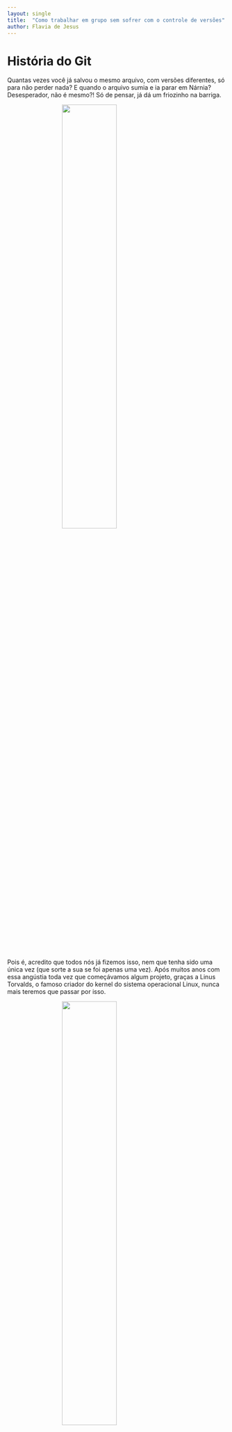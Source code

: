 ```yaml
---
layout: single
title:  "Como trabalhar em grupo sem sofrer com o controle de versões"
author: Flavia de Jesus
---
```


# História do Git

Quantas vezes você já salvou o mesmo arquivo, com versões diferentes, só
para não perder nada? E quando o arquivo sumia e ia parar em Nárnia?
Desesperador, não é mesmo?\! Só de pensar, já dá um friozinho na
barriga.

<img src="/assets/images/post_git/pensativo.gif" width="50%" style="display: block; margin: auto;" />

Pois é, acredito que todos nós já fizemos isso, nem que tenha sido uma
única vez (que sorte a sua se foi apenas uma vez). Após muitos anos com
essa angústia toda vez que começávamos algum projeto, graças a Linus
Torvalds, o famoso criador do kernel do sistema operacional Linux, nunca
mais teremos que passar por
isso.

<img src="/assets/images/post_git/emocionada.gif" width="50%" style="display: block; margin: auto;" />

Caso vocês ainda não saibam do que exatamente estamos falando, vamos
contar um pouquinho mais sobre a salvação das nossas vidas: o Controle
de Versão. Mas o que seria isso? Bom, o Controle de Versão é um sistema
com a finalidade de gerenciar versões de um mesmo documento. Com ele
você pode tranquilamente “voltar” a uma versão anterior ou “avançar”
versões. Para explicar melhor, vamos voltar lá nos anos 2000. Tudo
começou quando a empresa que guardava todo o código do kernel no Linux,
a Bitkeeper, retirou o direito do Linux de ser isento, ou seja, de não
pagar pelo uso da ferramenta.

E foi aí que o Linus Torvalds se recusou a pagar os serviços da
Bitkeeper e teve a brilhante ideia de criar uma nova forma de controle
de versão, o Git. E, adivinhem?\! Ele realmente criou e, de longe, o Git
é o sistema de controle de versão moderno mais usado no mundo. Vamos
contar um pouquinho do que é o Git e o que ele pode fazer por
você.

<img src="/assets/images/post_git/empolgado.gif" width="50%" style="display: block; margin: auto;" />

# Git e GitHub

O Git é um programa que gerencia todas as alterações realizadas em um
diretório. Em geral, é usado para códigos, mas pode ser usado para
qualquer tipo de arquivo. Ele não passa de um programa para linha de
comando que observa as mudanças nos arquivos de um diretório e vai
guardando essas informações para que seja possível reverter qualquer
alteração indesejada.

Junto com o Git, vamos apresentar a vocês também o GitHub. É uma
plataforma de hospedagem de código para controle de versão e
colaboração, para armazenar todas as versões do seu projeto baseado em
Git na Internet. Ele permite que você e outras pessoas trabalhem juntos
em projetos de qualquer lugar.

### R e RStudio

Neste post vamos mostrar como usar o git no RStudio. Para isso é
necessário conhecer o R, que é uma linguagem de programação, além de um
ambiente de software gratuito. Ele oferece um vasto leque de
funcionalidades acessíveis via instalação de bibliotecas.

O RStudio é um conjunto de ferramentas integradas projetadas (IDE -
Integrated Development Environment) da linguagem R para editar e
executar os códigos em R. Em sua configuração padrão, a IDE manterá na
“memória” todos os últimos comandos executados, todos os dados
utilizados e todos os objetos criados. Com sua utilização gratuita, o
RStudio é uma excelente ferramenta para desenvolvimento em R,
extremamente visual quando comparado com ambientes de outras linguagens
e também com o console do R, e muito simples de se utilizar\!

## Como obter?

Agora você deve estar pensando “beleza, mas e aí? Como faço para
adquirir essas maravilhas?”. Calma, aos poucos vamos explicando melhor
como começar a usá-las e o que elas podem fazer por
você.

### Git

<img src="https://git-scm.com/images/logo@2x.png" width="10%" style="display: block; margin: auto;" />

Bom, primeiramente, você vai precisar fazer o
[download](https://git-scm.com/downloads). Nesse link, você encontrará
vários sistemas operacionais, clique em cima do seu sistema que o
download começará logo em
seguida.

<img src="/assets/images/post_git/download_git.png" width="70%" style="display: block; margin: auto;" />

### GitHub

<img src="/assets/images/post_git/github-logo.png" width="20%" style="display: block; margin: auto;" />

Você vai precisar apenas criar uma conta gratuita no
[GitHub](https://github.com/), caso ainda não tenha. E, se você for
estudante, tem a opção do [GitHub Student Developer
Pack](https://education.github.com/pack), que utiliza o email
institucional da sua universidade. A vantagem de usar uma conta de
estudante é que os alunos têm acesso gratuito às melhores ferramentas de
desenvolvedor em um só lugar, para que possam aprender fazendo.

Um dos principais benefícios de se utilizar o GitHub é o
compartilhamento de projetos. Se alguém precisar ver seu trabalho ou se
você quiser que eles testem seu código, eles podem obtê-lo facilmente no
GitHub. Essa troca de ideias proporciona um maior aprendizado para quem
se interessa por programação. Outro benefício é que você fica
atualizado. Se você se importa profundamente com o projeto de outra
pessoa, como um pacote R que você usa muito, pode acompanhar o
desenvolvimento e atualizações no GitHub. Você pode modificar para
adicionar recursos ou corrigir bugs e enviá-los de volta ao proprietário
como uma alteração
proposta.

# Pacote usethis

<img src="/assets/images/post_git/usethis.png" width="15%" style="display: block; margin: auto;" />

O [usethis](https://usethis.r-lib.org/) é um pacote de fluxo de
trabalho, automatiza tarefas repetitivas que surgem durante a instalação
e o desenvolvimento do projeto. Isso inclui a configuração de testes de
unidade, cobertura de teste, integração contínua com Git, GitHub,
RStudio e muito mais.

Ele tem várias funções que ajudam com tarefas relacionadas ao Git, que
se dividem em duas categorias:

  - Tarefas Git: Como clone, push e pull. Essas são coisas que podem ser
    feitas com o git de linha de comando;

  - Tarefas do GitHub: Como fork, release e pull request. Estas tarefas
    podem ser feitas no navegador.

Para instalar o pacote, use os seguintes comandos:

``` r
install.packages("usethis")
library(usethis)
```

# Configuração do Git

Para poder trabalhar com o Git, precisaremos fazer alguas configurações.
Isso será extremamente importante para o seu projeto. Temos duas
maneiras de realizar essas configurações, dentro do terminal do Git Bash
ou dentro do RStudio. Fiquem atentos que vamos explicar tudo direitinho
para vocês\!

## No Git

Você vai precisar abrir o terminal do Git Bash e digitar seu nome e
email, seguindo o exemplo abaixo:

``` r
# Escrever sem o símbolo "#"
# $ git config --global user.name "Gabriella Demarque"
# $ git config --global user.email demarque.gaabs@gmail.com
```

<img src="/assets/images/post_git/config_git.jpeg" width="60%" style="display: block; margin: auto;" />

Não se preocupe, você terá que fazer isso apenas uma vez\! Ah, vale
lembrar que você deverá usar o email que está associado a sua conta do
GitHub.

## No RStudio

No RStudio, basta você colocar o código abaixo e pronto, já estará
configurado\!

``` r
usethis::use_git_config(user.name = "Gabriella Demarque",
                        user.email = "demarque.gaabs@gmail.com")
```

<img src="/assets/images/post_git/config_rstudio.png" width="70%" style="display: block; margin: auto;" />

## Rproj e diretórios

Uma funcionalidade importante do RStudio é a criação de projetos,
permitindo dividir o trabalho em múltiplos ambientes, cada um com o seu
diretório e documentos. Um projeto no RStudio nada mais é do que uma
pasta comum com um arquivo .Rproj. O primeiro passo para organizar um
bom ambiente de trabalho para análises de dados é criar um diretório
onde todos os seus programas R podem viver em paz.

Para criar um projeto, basta seguir os passos:

1.  Clique na opção “File” do menu, e então em “New Project”;

2.  Clique em “New Directory”;

3.  Clique em “New Project”;

4.  Escreva o nome do diretório (pasta) onde deseja manter seu projeto,
    ex “my\_project”;

5.  Clique no botão “Create Project”.

Para criar um novo script para escrever os códigos, vá em File \> New
File \> R Script.

## Criando repositórios a partir do RStudio

Primeiramente, vamos utilizar a função create\_project(). Dentro dela,
será especificado o caminho do diretório (pasta), chamado “path”. No
exemplo abaixo, criamos um projeto chamado “Projeto\_Git”. Esse será o
nome da pasta onde estarão todos os arquivos criados e, posteriormente,
será o nome do repositório dentro do
GitHub.

``` r
#usethis::create_project("C:/Users/PC/Google Drive/Post - Git+Github+RStudio/Projeto_Git")
#Para rodar não use o '#' antes do código.
```

O RStudio abrirá uma nova janela, com o projeto
criado.

<img src="/assets/images/post_git/proj_criado.png" width="70%" style="display: block; margin: auto;" />

## Conectando o RStudio ao Git

Agora você deve estar se perguntando “mas por que vamos usar o Git
dentro do RStudio?”. Bom, essa é fácil de responder\! Simplesmente pela
facilidade e praticidade de conexão do Git + RStudio + GitHub.

``` r
usethis::use_git()
```

Duas escolhas deverão ser
feitas:

<img src="/assets/images/post_git/git_R.jpeg" width="70%" style="display: block; margin: auto;" />

Depois de ter executado, O RStudio vai reiniciar para que apareça a aba
do Git. Através dela é possível controlar todas as versões do código e
enviá-las ao GitHub para que sejam armazenadas com segurança na
nuvem.

<img src="/assets/images/post_git/git_terminal.png" width="70%" style="display: block; margin: auto;" />

## Conectando o RStudio ao GitHub

A mesma explicação que demos acima para o “Conectando o RStudio ao Git”
serve para este caso. Faremos isso para facilitar a conexão entre
eles.

``` r
usethis::use_github()
```

<img src="/assets/images/post_git/githubconfig.png" width="80%" style="display: block; margin: auto;" />

<img src="/assets/images/post_git/wow.gif" width="40%" style="display: block; margin: auto;" />

## Repositório criado

Prontinho, agora podemos começar a trabalhar no
repositório.

<img src="/assets/images/post_git/repositorio.jpeg" width="80%" style="display: block; margin: auto;" />

<img src="/assets/images/post_git/aee.gif" width="50%" style="display: block; margin: auto;" />

## Função para criar arquivo README.md

``` r
usethis::use_readme_md()
```

O arquivo será criado e aberto, para ser editado e salvo. Lembre-se de
salvar antes dos próximos
passos:

<img src="/assets/images/post_git/readme.png" width="70%" style="display: block; margin: auto;" />

Quando clica em **commit**, abrirá uma nova janela. “Commit” é a forma
de salvar um estado ou versão dos arquivos, criando uma revisão com um
número e um comentário. Escreva a mensagem, dizendo sua mudança
(escreva uma mensagem que descreva aquilo que você fez) e aperte o
Commit (passo 1). “Push” envia suas alterações locais online para o
GitHub (passo
2).

<img src="/assets/images/post_git/push_readme.png" width="70%" style="display: block; margin: auto;" />

Pronto, as mudanças foram feitas e podem ser vistas no Github. As etapas
de commit e push são as principais etapas dentro do Git e junto com o
GitHub essas etapas vão criar as versões e armazenar de forma online as
diferenças entre as versões
salvas.

<img src="/assets/images/post_git/proj_github.png" width="70%" style="display: block; margin: auto;" />

# Clonar um repositório do GitHub

CLONAR: esse comando serve para você baixar um repositório em sua
máquina pela primeira vez.

No RStudio, crie um novo projeto: File \> New Project. Na aba “Create
Project”, selecione a opção **Version
Control**.

<img src="/assets/images/post_git/version.png" width="60%" style="display: block; margin: auto;" />

Na aba “Create Project from Version Control”, selecione a opção
Git.

<img src="/assets/images/post_git/version_control.png" width="60%" style="display: block; margin: auto;" />

Na aba “Clone Git Repository”:

  - Repository URL: Cole o link para o repositório;

  - Project directory name: Após inserir o repository URL, esse campo
    será preenchido automaticamente;

  - Create project as subdirectory of: Selecione o diretório onde você
    deseja manter sua cópia local do
repositório.

<img src="/assets/images/post_git/clone.png" width="60%" style="display: block; margin: auto;" />

O RStudio irá fazer o clone do repositório, e abrirá um RProj para ele
(caso não exista um ainda, será criado).

# A partir de um repositório existente, clonar diretamente do RStudio

Para isso, usaremos a função usethis::create\_from\_github(). Argumentos
importantes:

  - repo\_spec = repositório que quer trabalhar. Deve estar no formato:
    “usuario\_github/repositorio”. Veja o exemplo abaixo;

  - destdir = diretório local onde quer que os arquivos sejam salvos;

  - fork = se igual a TRUE, irá fazer o fork do repositório. Só
    funcionará se o token do GitHub foi configurado corretamente.

# Referências

<http://startsamblog.blogspot.com/2017/01/a-historia-do-git.html>

<https://usethis.r-lib.org/articles/articles/usethis-setup.html>

<https://happygitwithr.com/>

<https://curso-r.github.io/zen-do-r/>

# Agradecimento

Ah, lembrando que isso foi só uma pequena parte das várias
funcionalidades que o Git e GitHub tem. Infelizmente não colocamos tudo
neste post, mas não se preocupe\! Vocês podem acessar esse link
<https://githowto.com/pt-BR> e ler um pouco mais sobre esse assunto que
vai mudar sua
vida\!

<img src="/assets/images/post_git/obrigada.gif" width="50%" style="display: block; margin: auto;" />
